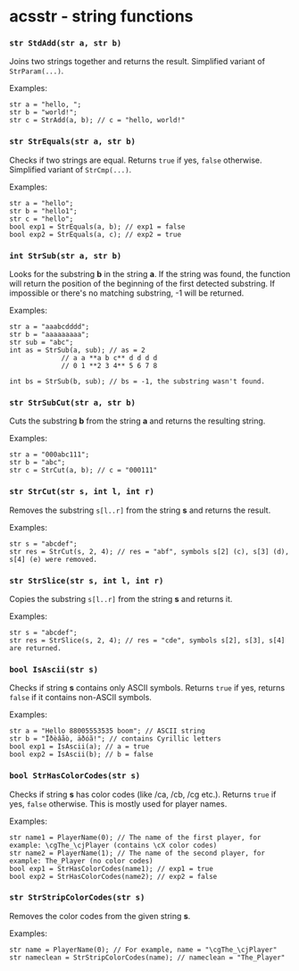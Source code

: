 acsstr - string functions
=========================


### `str StdAdd(str a, str b)`
Joins two strings together and returns the result. Simplified variant of `StrParam(...)`.

Examples:

	str a = "hello, ";
	str b = "world!";
	str c = StrAdd(a, b); // c = "hello, world!"
  
### `str StrEquals(str a, str b)`
Checks if two strings are equal. Returns `true` if yes, `false` otherwise. Simplified variant of `StrCmp(...)`.

Examples:

	str a = "hello";
	str b = "hello1";
	str c = "hello";
	bool exp1 = StrEquals(a, b); // exp1 = false
	bool exp2 = StrEquals(a, c); // exp2 = true

### `int StrSub(str a, str b)`
Looks for the substring **b** in the string **a**. If the string was found, the function will return the position of the beginning of the first detected substring. If impossible or there's no matching substring, -1 will be returned.

Examples:

	str a = "aaabcdddd";
	str b = "aaaaaaaaa";
	str sub = "abc";
	int as = StrSub(a, sub); // as = 2
				 // a a **a b c** d d d d
				 // 0 1 **2 3 4** 5 6 7 8

	int bs = StrSub(b, sub); // bs = -1, the substring wasn't found.

### `str StrSubCut(str a, str b)`
Cuts the substring **b** from the string **a** and returns the resulting string.

Examples:

	str a = "000abc111";
	str b = "abc";
	str c = StrCut(a, b); // c = "000111"

### `str StrCut(str s, int l, int r)`
Removes the substring `s[l..r]` from the string **s** and returns the result.

Examples:

	str s = "abcdef";
	str res = StrCut(s, 2, 4); // res = "abf", symbols s[2] (c), s[3] (d), s[4] (e) were removed.

### `str StrSlice(str s, int l, int r)`
Copies the substring `s[l..r]` from the string **s** and returns it.

Examples:

	str s = "abcdef";
	str res = StrSlice(s, 2, 4); // res = "cde", symbols s[2], s[3], s[4] are returned.

### `bool IsAscii(str s)`
Checks if string **s** contains only ASCII symbols. Returns `true` if yes, returns `false` if it contains non-ASCII symbols.

Examples:

	str a = "Hello 88005553535 boom"; // ASCII string
	str b = "Ïðèâåò, äðóã!"; // contains Cyrillic letters
	bool exp1 = IsAscii(a); // a = true
	bool exp2 = IsAscii(b); // b = false

### `bool StrHasColorCodes(str s)`
Checks if string **s** has color codes (like /ca, /cb, /cg etc.). Returns `true` if yes, `false` otherwise. This is mostly used for player names.

Examples:

	str name1 = PlayerName(0); // The name of the first player, for example: \cgThe_\cjPlayer (contains \cX color codes)
	str name2 = PlayerName(1); // The name of the second player, for example: The_Player (no color codes)
	bool exp1 = StrHasColorCodes(name1); // exp1 = true
	bool exp2 = StrHasColorCodes(name2); // exp2 = false

### `str StrStripColorCodes(str s)`
Removes the color codes from the given string **s**. 

Examples:
	
	str name = PlayerName(0); // For example, name = "\cgThe_\cjPlayer"
	str nameclean = StrStripColorCodes(name); // nameclean = "The_Player"
	

